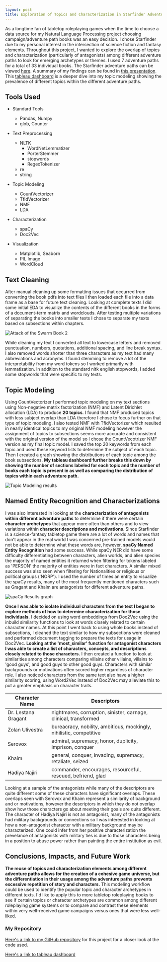 ```yaml
---
layout: post
title: Exploration of Topics and Characterization in Starfinder Adventure Paths
---
```


As a longtime fan of tabletop roleplaying games when the time to choose a data source for my Natural Language Processing project choosing campaign/adventure path books was an easy decision. I chose Starfinder due to my personal interest in the intersection of science fiction and fantasy elements. Throughout this project, I wanted to explore the overlap of topics and characterization (particularly of antagonists) among different adventure paths to look for emerging archetypes or themes. I used 7 adventure paths for a total of 33 individual books. The Starfinder adventure paths can be viewed [here](https://paizo.com/store/starfinder/adventures/adventurePath). A summary of my findings can be found in [this presentation](https://github.com/Jilliane1993/Starfinder_NLP/blob/main/Starfinder_NLP_Pres.pdf). This [tableau dashboard](https://public.tableau.com/profile/jillian.etheredge?fbclid=IwAR1CpkwUoVwnRtlhuJUDRPmbxtaGpNCCfxQsbryDBXBQUV9VqHeAy4JXsWw#!/vizhome/StarfinderTopicModeling/Dashboard1?publish=yes) is a deeper dive into my topic modeling showing the prevalence of different topics within the different adventure paths.

## Tools Used
* Standard Tools
  * Pandas, Numpy
  * glob, Counter

* Text Preprocessing
  * NLTK
    * WordNetLemmatizer
    * PorterStemmer
    * stopwords
    * RegexTokenizer  
  * re
  * string

* Topic Modeling
  * CountVectorizer
  * TfidVectorizer
  * NMF
  * LDA

* Characterization
  * spaCy
  * Doc2Vec

* Visualization
  * Matplotlib, Seaborn
  * PIL Image
  * WordCloud

## Text Cleaning

<p>After manual cleaning up some formatting issues that occurred from converting the book pdfs into text files I then loaded each file into a data frame as a base for future text cleaning. Looking at complete texts I did some initial EDA to visualize the contents of the different books in the forms of a document-term matrix and wordclouds. After testing multiple variations of separating the books into smaller texts I chose to separate my texts based on subsections within chapters. </p>

![Attack of the Swarm Book 2](/Images/as_2.jpg)

<p>While cleaning my text I converted all text to lowercase letters and removed punctuation, numbers, quotations, additional spacing, and line break syntax. I also removed words shorter than three characters as my text had many abbreviations and acronyms. I found stemming to remove a lot of the interpretability from my word tokens so I worked primarily with lemmatization. In addition to the standard nltk english stopwords, I added some stopwords that were specific to my texts.</p>

## Topic Modeling
<p>Using CountVectorizer I performed topic modeling on my text sections using Non-negative matrix factorization (NMF) and Latent Dirichlet allocation (LDA) to produce <strong> 20 topics</strong>. I found that NMF produced topics with less subject overlap than LDA therefore I chose to focus further on that type of topic modeling. I also tested NMF with TfidVectorizer which resulted in nearly identical topics to my original NMF modeling however the assignment of topics to subsections seems more accurate and consistent with the original version of the model so I chose the CountVecotrizer NMF version as my final topic model. I saved the top 20 keywords from each topic and used these keyword lists to determine the subject of each topic. Then I created a graph showing the distributions of each topic among the book subsections. <strong>My tableau dashboard further breaks this down by showing the number of sections labeled for each topic and the number of books each topic is present in as well as comparing the distribution of topics within each adventure path.</strong></p>

![Topic Modeling results](/Images/topics.png)

## Named Entity Recognition and Characterizations

<p>I was also interested in looking at the <strong>characterization of antagonists within different adventure paths</strong> to determine if there were certain <strong>character archetypes</strong> that appear more often than others and to view variations within <strong>character descriptions and motivations</strong>. Since Starfinder is a science-fantasy tabletop game there are a lot of words and names that don't appear in the real world I was concerned pre-trained models would not be able to determine what these words are, however, <strong>spaCy Named Entity Recognition</strong> had some success. While spaCy NER did have some difficulty differentiating between characters, alien worlds, and alien species the majority of named entities it returned when filtering for tokens labeled as 'PERSON' the majority of entities were in fact characters. A similar mixed success was also seen when filtering for Nationalities or religious or political groups ('NORP'). I used the number of times an entity to visualize the spaCy results, many of the most frequently mentioned characters such as Gragant and Khaim are antagonists for different adventure paths.</p>

![spaCy Results graph](/Images/spacygraph.png)

<p><strong>Once I was able to isolate individual characters from the text I began to explore methods of how to determine characterization for those individuals.</strong> I decided on using word embeddings from Doc2Vec using the inbuild similarity functions to look at words closely related to certain character names. At this point I went back to using whole books instead of subsections, I cleaned the text similar to how my subsections were cleaned and performed document tagging to prepare the texts for usage in Doc2Vec. <strong>Looking at the 'most_similar' function for antagonist characters I was able to create a list of characters, concepts, and descriptions closely related to those characters.</strong> I then created a function to look at similarities among characters comparing villains other villains, villains to 'good guys', and good guys to other good guys. Characters with similar backgrounds or motivations often scored higher regardless of character role. I also noticed characters from the same text also have a higher similarity scoring, using Word2Vec instead of Doc2Vec may alleviate this to put a greater emphasis on character traits.</p>

<table>
  <thead>
    <tr>
      <th>Character Name</th>
      <th>Descriptors</th>
    </tr>
  </thead>
  <tbody>
    <tr>
      <td>Dr. Lestana Gragant</td>
      <td>nightmares, corruption, sinister, carnage, clinical, transformed</td>
    </tr>
    <tr>
      <td>Zolan Ulivestra</td>
      <td>bureacracy, nobility, ambitious, mockingly, nihilistic, competitive</td>
    </tr>
    <tr>
      <td>Serovox</td>
      <td>admiral, supremacy, honor, duplicity, imprison, conquer</td>
    </tr>
    <tr>
      <td>Khaim</td>
      <td>general, conquer, invading, supremacy, retaliate, seized</td>
    </tr>
    <tr>
      <td>Hadiya Najiri</td>
      <td>commander, encourages, resourceful, rescued, befriend, glad</td>
    </tr>
  </tbody>
</table>

<p> Looking at a sample of the antagonists while many of the descriptors are quite different some of these characters have significant overlaps. These overlaps seen with Serovox and Khaim represent a similarity of background and or motivations, however the descriptors in which they do not overlap show how those characters go about meeting their goals are quite different. The character of Hadiya Najiri is not an antagonist, many of the antagonists had military backgrounds or connections so I was interested in looking at how a non-antagonist character with a military background may be characterized. One could infer from her positive characterization the prevelance of antagonists with military ties is due to those characters being in a position to abuse power rather than painting the entire institution as evil. </p>


## Conclusions, Impacts, and Future Work

<p><strong>The reuse of topics and characterization elements among different adventure paths allows for the creation of a cohesive game universe, but the differentiation in their usage among the adventure paths prevents excessive repetition of story and characters.</strong> This modeling workflow could be used to identify the popular topic and character archetypes in different texts. I'd like to apply this to more tabletop roleplaying books to see if certain topics or character archetypes are common among different roleplaying game systems or to compare and contrast these elements within very well-received game campaigns versus ones that were less well-liked.</p> 

### My Repository
[Here's a link to my GitHub repository](https://github.com/Jilliane1993/Starfinder_NLP) for this project for a closer look at the code used.

[Here's a link to tableau dashboard](https://public.tableau.com/profile/jillian.etheredge?fbclid=IwAR1CpkwUoVwnRtlhuJUDRPmbxtaGpNCCfxQsbryDBXBQUV9VqHeAy4JXsWw#!/vizhome/StarfinderTopicModeling/Dashboard1?publish=yes) 
